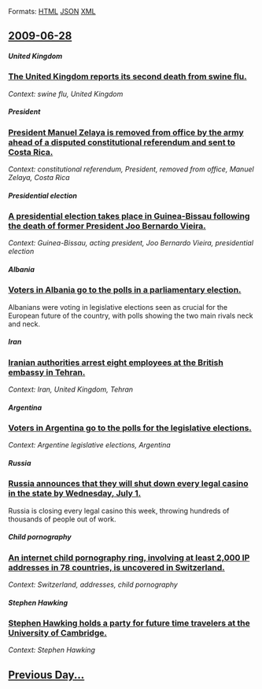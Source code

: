 
Formats: [HTML](2009/06/28/index.html)  [JSON](2009/06/28/index.json)  [XML](2009/06/28/index.xml)  

## [2009-06-28](/news/2009/06/28/index.md)

##### United Kingdom
### [ The United Kingdom reports its second death from swine flu. ](/news/2009/06/28/the-united-kingdom-reports-its-second-death-from-swine-flu.md)
_Context: swine flu, United Kingdom_

##### President
### [ President Manuel Zelaya is removed from office by the army ahead of a disputed constitutional referendum and sent to Costa Rica. ](/news/2009/06/28/president-manuel-zelaya-is-removed-from-office-by-the-army-ahead-of-a-disputed-constitutional-referendum-and-sent-to-costa-rica.md)
_Context: constitutional referendum, President, removed from office, Manuel Zelaya, Costa Rica_

##### Presidential election
### [ A presidential election takes place in Guinea-Bissau following the death of former President Joo Bernardo Vieira. ](/news/2009/06/28/a-presidential-election-takes-place-in-guinea-bissau-following-the-death-of-former-president-joao-bernardo-vieira.md)
_Context: Guinea-Bissau, acting president, Joo Bernardo Vieira, presidential election_

##### Albania
### [ Voters in Albania go to the polls in a parliamentary election. ](/news/2009/06/28/voters-in-albania-go-to-the-polls-in-a-parliamentary-election.md)
Albanians were voting in legislative elections seen as crucial for the European future of the country, with polls showing the two main rivals neck and neck.

##### Iran
### [ Iranian authorities arrest eight employees at the British embassy in Tehran. ](/news/2009/06/28/iranian-authorities-arrest-eight-employees-at-the-british-embassy-in-tehran.md)
_Context: Iran, United Kingdom, Tehran_

##### Argentina
### [ Voters in Argentina go to the polls for the legislative elections. ](/news/2009/06/28/voters-in-argentina-go-to-the-polls-for-the-legislative-elections.md)
_Context: Argentine legislative elections, Argentina_

##### Russia
### [ Russia announces that they will shut down every legal casino in the state by Wednesday, July 1. ](/news/2009/06/28/russia-announces-that-they-will-shut-down-every-legal-casino-in-the-state-by-wednesday-july-1.md)
Russia is closing every legal casino this week, throwing hundreds of thousands of people out of work.

##### Child pornography
### [ An internet child pornography ring, involving at least 2,000 IP addresses in 78 countries, is uncovered in Switzerland. ](/news/2009/06/28/an-internet-child-pornography-ring-involving-at-least-2-000-ip-addresses-in-78-countries-is-uncovered-in-switzerland.md)
_Context: Switzerland, addresses, child pornography_

##### Stephen Hawking
### [ Stephen Hawking holds a party for future time travelers at the University of Cambridge. ](/news/2009/06/28/stephen-hawking-holds-a-party-for-future-time-travelers-at-the-university-of-cambridge.md)
_Context: Stephen Hawking_

## [Previous Day...](/news/2009/06/27/index.md)

